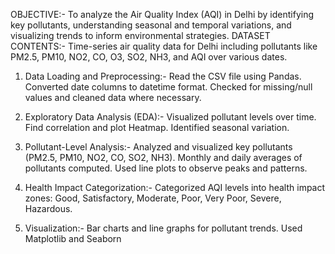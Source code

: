 OBJECTIVE:-
To analyze the Air Quality Index (AQI) in Delhi by identifying key pollutants, understanding seasonal and temporal variations, and visualizing trends to inform environmental strategies.
 DATASET CONTENTS:-
 Time-series air quality data for Delhi including pollutants like PM2.5, PM10, NO2, CO, O3, SO2, NH3, and AQI over various dates.
 1. Data Loading and Preprocessing:-
Read the CSV file using Pandas.
Converted date columns to datetime format.
Checked for missing/null values and cleaned data where necessary.

2. Exploratory Data Analysis (EDA):-
Visualized pollutant levels over time.
Find correlation and plot Heatmap.
Identified seasonal variation.

4. Pollutant-Level Analysis:-
Analyzed and visualized key pollutants (PM2.5, PM10, NO2, CO, SO2, NH3).
Monthly and daily averages of pollutants computed.
Used line plots to observe peaks and patterns.

4. Health Impact Categorization:-
Categorized AQI levels into health impact zones:
Good, Satisfactory, Moderate, Poor, Very Poor, Severe, Hazardous.

5. Visualization:-
Bar charts and line graphs for pollutant trends.
Used Matplotlib and Seaborn
